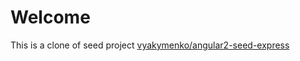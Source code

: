 # Welcome

This is a clone of seed project [vyakymenko/angular2-seed-express](https://github.com/vyakymenko/angular2-seed-express)
